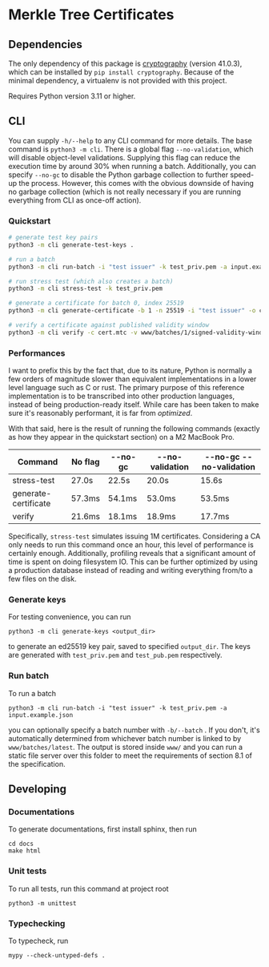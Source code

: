 # Merkle Tree Certificates


## Dependencies

The only dependency of this package is [cryptography](https://github.com/pyca/cryptography) (version 41.0.3), 
which can be installed by `pip install cryptography`. Because of the minimal dependency, 
a virtualenv is not provided with this project.

Requires Python version 3.11 or higher. 

## CLI

You can supply `-h/--help` to any CLI command for more details. The base
command is `python3 -m cli`. There is a global flag `--no-validation`, 
which will disable object-level validations. Supplying this flag can reduce the 
execution time by around 30% when running a batch. Additionally, you can specify `--no-gc`
to disable the Python garbage collection to further speed-up the process. However, this 
comes with the obvious downside of having no garbage collection (which is not really necessary if you 
are running everything from CLI as once-off action). 

### Quickstart

```bash
# generate test key pairs
python3 -m cli generate-test-keys .

# run a batch
python3 -m cli run-batch -i "test issuer" -k test_priv.pem -a input.example.json 

# run stress test (which also creates a batch)
python3 -m cli stress-test -k test_priv.pem

# generate a certificate for batch 0, index 25519
python3 -m cli generate-certificate -b 1 -n 25519 -i "test issuer" -o cert.mtc

# verify a certificate against published validity window
python3 -m cli verify -c cert.mtc -v www/batches/1/signed-validity-window -k test_pub.pem -i "test issuer"
```

### Performances

I want to prefix this by the fact that, due to its nature, Python is normally a few orders of magnitude slower than 
equivalent implementations in a lower level language such as C or rust. The primary purpose of this reference implementation
is to be transcribed into other production languages, instead of being production-ready itself. While care has
been taken to make sure it's reasonably performant, it is far from *optimized*.  

With that said, here is the result of running the following commands (exactly as how they appear in the quickstart section)
on a M2 MacBook Pro. 

| Command              | No flag | --no-gc | --no-validation | --no-gc --no-validation |
|----------------------|---------|---------|-----------------|-------------------------|
| stress-test          | 27.0s   | 22.5s   | 20.0s           | 15.6s                   |
| generate-certificate | 57.3ms  | 54.1ms  | 53.0ms          | 53.5ms                  |
| verify               | 21.6ms  | 18.1ms  | 18.9ms          | 17.7ms                  |

Specifically, `stress-test` simulates issuing 1M certificates. Considering a CA only needs to run this command once an hour, 
this level of performance is certainly enough. Additionally, profiling reveals that a significant amount of time is spent on 
doing filesystem IO. This can be further optimized by using a production database instead of reading and writing everything from/to 
a few files on the disk. 

### Generate keys

For testing convenience, you can run 

``` 
python3 -m cli generate-keys <output_dir>
```

to generate an ed25519 key pair, saved to specified `output_dir`. 
The keys are generated with `test_priv.pem` and `test_pub.pem` respectively. 

### Run batch

To run a batch
``` 
python3 -m cli run-batch -i "test issuer" -k test_priv.pem -a input.example.json 
```
you can optionally specify a batch number with `-b/--batch` . If you don't, it's automatically determined from 
whichever batch number is linked to by `www/batches/latest`. The output is stored inside `www/` and you can run
a static file server over this folder to meet the requirements of section 8.1 of the specification.

## Developing

### Documentations

To generate documentations, first install sphinx, then run

```
cd docs
make html
```

### Unit tests

To run all tests, run this command at project root
```
python3 -m unittest
```

### Typechecking

To typecheck, run

```
mypy --check-untyped-defs .             
```